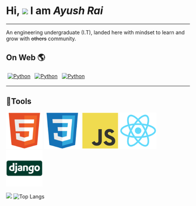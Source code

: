 # Hi, <img src="https://c.tenor.com/xS_t2ANBv9UAAAAi/elsalla.gif" width="30px"> I am ***Ayush Rai***
----
 

 An engineering undergraduate (I.T), landed here with mindset to learn and grow with ~~others~~  community.

## On  Web 🌎


 
 <a href="https://www.twitter.com/ayushra39063410" target="_blank" rel="nooperner noreferrer"><img src="https://cdn.jsdelivr.net/npm/simple-icons@3.13.0/icons/twitter.svg" alt="Python"
  height="40" style="vertical-align:top; margin:4px"></a>         <a href="https://www.linkedin.com/in/ayush-rai-418723151" target="_blank" rel="noopener noreferrer"> <img src="https://cdn.jsdelivr.net/npm/simple-icons@v3/icons/linkedin.svg" alt="Python" height="40" style="vertical-align:top; margin:4px"></a>     <a href="mailto:ayushrai12.1999@gmail.com"> <img src="https://cdn.jsdelivr.net/npm/simple-icons@v3/icons/gmail.svg" alt="Python" height="40" style="vertical-align:top; margin:4px"></a>

 

 

 
 ---
 ## 🧰Tools
 
 <img src="https://github.com/devicons/devicon/blob/master/icons/html5/html5-original.svg" width="100px">  <img src="https://github.com/devicons/devicon/blob/master/icons/css3/css3-original.svg" width="100px">   <img src="https://github.com/devicons/devicon/blob/master/icons/javascript/javascript-original.svg" width="100px">  <img src="https://github.com/devicons/devicon/blob/master/icons/react/react-original.svg" width="100px"> <img src="https://github.com/devicons/devicon/blob/master/icons/django/django-original.svg" width="100px">
 
 
 




<img src="https://github-readme-stats.vercel.app/api?username=HONEYRAI&show_icons=true&theme=tokyonight" />  ![Top Langs](https://github-readme-stats.vercel.app/api/top-langs/?username=honeyrai&theme=tokyonight)
 

